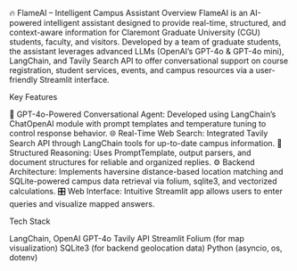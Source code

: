 🔥 FlameAI – Intelligent Campus Assistant
Overview
FlameAI is an AI-powered intelligent assistant designed to provide real-time, structured, and context-aware information for Claremont Graduate University (CGU) students, faculty, and visitors. Developed by a team of graduate students, the assistant leverages advanced LLMs (OpenAI’s GPT-4o & GPT-4o mini), LangChain, and Tavily Search API to offer conversational support on course registration, student services, events, and campus resources via a user-friendly Streamlit interface.

Key Features

🧠 GPT-4o-Powered Conversational Agent: Developed using LangChain’s ChatOpenAI module with prompt templates and temperature tuning to control response behavior.
🌐 Real-Time Web Search: Integrated Tavily Search API through LangChain tools for up-to-date campus information.
🧭 Structured Reasoning: Uses PromptTemplate, output parsers, and document structures for reliable and organized replies.
⚙️ Backend Architecture: Implements haversine distance-based location matching and SQLite-powered campus data retrieval via folium, sqlite3, and vectorized calculations.
🎛️ Web Interface: Intuitive Streamlit app allows users to enter queries and visualize mapped answers.

Tech Stack

LangChain, OpenAI GPT-4o
Tavily API
Streamlit
Folium (for map visualization)
SQLite3 (for backend geolocation data)
Python (asyncio, os, dotenv)
